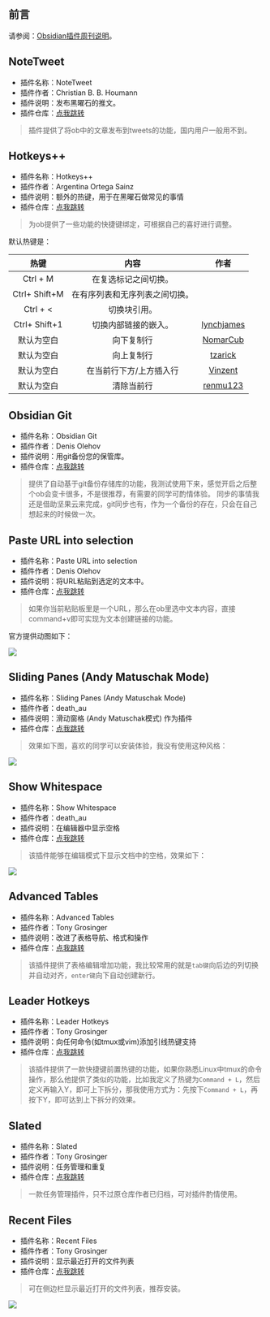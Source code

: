 ## 前言

请参阅：[Obsidian插件周刊说明](https://wiki.eryajf.net/pages/bcc523/)。

## NoteTweet

- 插件名称：NoteTweet
- 插件作者：Christian B. B. Houmann
- 插件说明：发布黑曜石的推文。
- 插件仓库：[点我跳转](https://github.com/chhoumann/notetweet_obsidian)

> 插件提供了将ob中的文章发布到tweets的功能，国内用户一般用不到。

## Hotkeys++

- 插件名称：Hotkeys++
- 插件作者：Argentina Ortega Sainz
- 插件说明：额外的热键，用于在黑曜石做常见的事情
- 插件仓库：[点我跳转](https://github.com/argenos/hotkeysplus-obsidian)

> 为ob提供了一些功能的快捷键绑定，可根据自己的喜好进行调整。

默认热键是：

|     热键      |              内容              |                    作者                     |
| :-----------: | :----------------------------: | :-----------------------------------------: |
|   Ctrl + M    |      在复选标记之间切换。      |                                             |
| Ctrl+ Shift+M | 在有序列表和无序列表之间切换。 |                                             |
|   Ctrl + <    |          切换块引用。          |                                             |
| Ctrl+ Shift+1 |      切换内部链接的嵌入。      | [lynchjames](https://github.com/lynchjames) |
|  默认为空白   |           向下复制行           |   [NomarCub](https://github.com/NomarCub)   |
|  默认为空白   |           向上复制行           |    [tzarick](https://github.com/tzarick)    |
|  默认为空白   |    在当前行下方/上方插入行     |   [Vinzent](https://github.com/Vinzent03)   |
|  默认为空白   |           清除当前行           |   [renmu123](https://github.com/renmu123)   |



## Obsidian Git

- 插件名称：Obsidian Git
- 插件作者：Denis Olehov
- 插件说明：用git备份您的保管库。
- 插件仓库：[点我跳转](https://github.com/denolehov/obsidian-git)

> 提供了自动基于git备份存储库的功能，我测试使用下来，感觉开启之后整个ob会变卡很多，不是很推荐，有需要的同学可酌情体验。
> 同步的事情我还是借助坚果云来完成，git同步也有，作为一个备份的存在，只会在自己想起来的时候做一次。

## Paste URL into selection

- 插件名称：Paste URL into selection
- 插件作者：Denis Olehov
- 插件说明：将URL粘贴到选定的文本中。
- 插件仓库：[点我跳转](https://github.com/denolehov/obsidian-url-into-selection)

> 如果你当前粘贴板里是一个URL，那么在ob里选中文本内容，直接command+v即可实现为文本创建链接的功能。

官方提供动图如下：

![](http://t.eryajf.net/imgs/2021/12/7175b62c1488b899.gif)

## Sliding Panes (Andy Matuschak Mode)

- 插件名称：Sliding Panes (Andy Matuschak Mode)
- 插件作者：death_au
- 插件说明：滑动窗格 (Andy Matuschak模式) 作为插件
- 插件仓库：[点我跳转](https://github.com/deathau/sliding-panes-obsidian)

> 效果如下图，喜欢的同学可以安装体验，我没有使用这种风格：

![](http://t.eryajf.net/imgs/2021/12/3d12de1b6ef21b5e.gif)

## Show Whitespace

- 插件名称：Show Whitespace
- 插件作者：death_au
- 插件说明：在编辑器中显示空格
- 插件仓库：[点我跳转](https://github.com/deathau/cm-show-whitespace-obsidian)

> 该插件能够在编辑模式下显示文档中的空格，效果如下：

![](http://t.eryajf.net/imgs/2021/12/2b5bca1a5a03fb3e.png)

## Advanced Tables

- 插件名称：Advanced Tables
- 插件作者：Tony Grosinger
- 插件说明：改进了表格导航、格式和操作
- 插件仓库：[点我跳转](https://github.com/tgrosinger/advanced-tables-obsidian)

> 该插件提供了表格编辑增加功能，我比较常用的就是`tab键`向后边的列切换并自动对齐，`enter键`向下自动创建新行。


## Leader Hotkeys

- 插件名称：Leader Hotkeys
- 插件作者：Tony Grosinger
- 插件说明：向任何命令(如tmux或vim)添加引线热键支持
- 插件仓库：[点我跳转](https://github.com/tgrosinger/leader-hotkeys-obsidian)

> 该插件提供了一款快捷键前置热键的功能，如果你熟悉Linux中tmux的命令操作，那么他提供了类似的功能，比如我定义了热键为`Command + L`，然后定义再输入Y，即可上下拆分，那我使用方式为：先按下`Command + L`，再按下Y，即可达到上下拆分的效果。

## Slated

- 插件名称：Slated
- 插件作者：Tony Grosinger
- 插件说明：任务管理和重复
- 插件仓库：[点我跳转](https://github.com/tgrosinger/slated-obsidian)

> 一款任务管理插件，只不过原仓库作者已归档，可对插件酌情使用。

## Recent Files

- 插件名称：Recent Files
- 插件作者：Tony Grosinger
- 插件说明：显示最近打开的文件列表
- 插件仓库：[点我跳转](https://github.com/tgrosinger/recent-files-obsidian)

> 可在侧边栏显示最近打开的文件列表，推荐安装。

![](http://t.eryajf.net/imgs/2021/12/518c19cedb753543.png)
